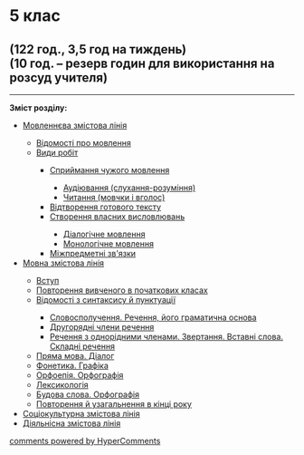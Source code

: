 <div id="hypercomments_widget" class="js-hypercomments-widget invisible"></div>

# 5 клас

## (122 год., 3,5 год на тиждень) <br> (10 год. – резерв годин для використання на розсуд учителя)

<hr>
<p><b>Зміст розділу:</b></p>
<ul type="disc">
<li><a href="https://ukrmon59.ed-era.com/1/movlennyeva_zmistova_liniya.html">Мовленнєва змістова лінія</a></li>
<ul type="circle">
<li><a href="https://ukrmon59.ed-era.com/1/vidomosty_pro_movlennya.html">Відомості про мовлення</a></li>
<li><a href="https://ukrmon59.ed-era.com/1/vydy_robyt.html">Види робіт</a></li>
<ul type="square">
<li><a href="https://ukrmon59.ed-era.com/1/spryumannya_ckhuzhogo_movlennya.html">Сприймання чужого мовлення</a></li>
<ul type="disc">
<li><a href="https://ukrmon59.ed-era.com/1/audyuvannya.html">Аудіювання (слухання-розуміння)</a></li>
<li><a href="https://ukrmon59.ed-era.com/1/chytannya.html">Читання (мовчки і вголос)</a></li>
</ul>
<li><a href="https://ukrmon59.ed-era.com/1/vidtvorennya_gotovogo_tekstu.html">Відтворення готового тексту</a></li>
<li><a href="https://ukrmon59.ed-era.com/1/stvorennya_vlasnykh_vyslovluvan.html">Створення власних висловлювань</a></li>
<ul type="disc">
<li><a href="https://ukrmon59.ed-era.com/1/dialogichne_movlennya.html">Діалогічне мовлення</a></li>
<li><a href="https://ukrmon59.ed-era.com/1/monologychne_movlennya.html">Монологічне мовлення</a></li>
</ul>
<li><a href="https://ukrmon59.ed-era.com/1/mizhpredmetny_zvyazki.html">Міжпредметні зв'язки</a></li>
</ul>
</ul>
<li><a href="https://ukrmon59.ed-era.com/1/movna_zmistova_liniya.html">Мовна змістова лінія</a></li>
<ul type="circle">
<li><a href="https://ukrmon59.ed-era.com/1/vstup.html">Вступ</a></li>
<li><a href="https://ukrmon59.ed-era.com/1/povtorennya_vivkhenogo_v_pokhatkovych_klasah.html">Повторення вивченого в початкових класах</a></li>
<li><a href="https://ukrmon59.ed-era.com/1/vidomosti_z_syntaksysu_ta_punktuaciy.html">Відомості  з синтаксису й пунктуації</a></li>
<ul type="square">
<li><a href="https://ukrmon59.ed-era.com/1/slovospoluchennya_rechennya.html">Словосполучення. Речення, його граматична основа</a></li>
<li><a href="https://ukrmon59.ed-era.com/1/drugoryadny_chleny_rechennya.html">Другорядні члени речення</a></li>
<li><a href="https://ukrmon59.ed-era.com/1/rechennya_z_odnoridnymy_chlenamy_zvertannya_vstavny_slova_skladny_rechennya.html">Речення з однорідними членами. Звертання. Вставні слова. Складні речення</a></li>
</ul>
<li><a href="https://ukrmon59.ed-era.com/1/pryama_mova_dialog.html">Пряма мова. Діалог</a></li>
<li><a href="https://ukrmon59.ed-era.com/1/fonetyka_graphyka.html">Фонетика. Графіка</a></li>
<li><a href="https://ukrmon59.ed-era.com/1/orfoepiya_orfografiya.html">Орфоепія. Орфографія</a></li>
<li><a href="https://ukrmon59.ed-era.com/1/leksikologiya.html">Лексикологія</a></li>
<li><a href="https://ukrmon59.ed-era.com/1/budova_slova_orfografiya.html">Будова слова. Орфографія</a></li>
<li><a href="https://ukrmon59.ed-era.com/1/povtorennya_ta_uzagalnennya_v_kinci_roku.html">Повторення й узагальнення в кінці року</a></li>
</ul>
<li><a href="https://ukrmon59.ed-era.com/1/sotsiokulturna_zmistova_liniya.html">Соціокультурна змістова лінія</a></li>
<li><a href="https://ukrmon59.ed-era.com/1/sotsiokulturna_zmistova_liniya.html">Діяльнісна змістова лінія</a></li>
</ul>

<div class="js-hypercomments-container">
<a href="http://hypercomments.com" class="hc-link" title="comments widget">comments powered by HyperComments</a>
</div>